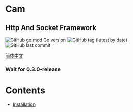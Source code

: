# Cam 
## Http And Socket Framework

![GitHub go.mod Go version](https://img.shields.io/github/go-mod/go-version/go-cam/cam?color=red)
[![GitHub tag (latest by date)](https://img.shields.io/github/v/tag/go-cam/cam)](https://github.com/go-cam/cam/tags)
![GitHub last commit](https://img.shields.io/github/last-commit/go-cam/cam)

[简体中文](https://github.com/go-cam/cam/blob/master/doc/README.zh-cn.md)

### Wait for 0.3.0-release

# Contents

- [Installation](https://github.com/go-cam/cam-doc/blob/master/Installation/Installation.md)
